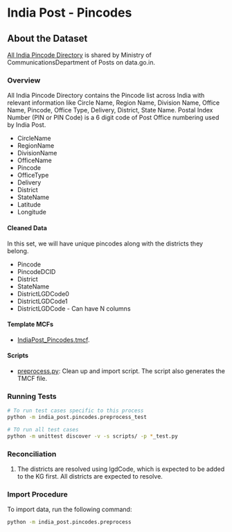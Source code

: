 # India Post - Pincodes

## About the Dataset
[All India Pincode Directory](https://data.gov.in/node/6818285) is shared by Ministry of CommunicationsDepartment of Posts on data.go.in.

### Overview
All India Pincode Directory contains the Pincode list across India with relevant information like Circle Name, Region Name, Division Name, Office Name, Pincode, Office Type, Delivery, District, State Name. Postal Index Number (PIN or PIN Code) is a 6 digit code of Post Office numbering used by India Post. 

- CircleName
- RegionName
- DivisionName
- OfficeName
- Pincode
- OfficeType
- Delivery
- District
- StateName
- Latitude
- Longitude


#### Cleaned Data
In this set, we will have unique pincodes along with the districts they belong.

- Pincode
- PincodeDCID
- District
- StateName
- DistrictLGDCode0
- DistrictLGDCode1
- DistrictLGDCode<N> - Can have N columns 

#### Template MCFs
- [IndiaPost_Pincodes.tmcf](IndiaPost_Pincodes.tmcf).

#### Scripts
- [preprocess.py](preprocess.py): Clean up and import script. The script also generates the TMCF file.

### Running Tests

```bash
# To run test cases specific to this process
python -m india_post.pincodes.preprocess_test

# TO run all test cases
python -m unittest discover -v -s scripts/ -p *_test.py
```
### Reconciliation
1. The districts are resolved using lgdCode, which is expected to be added to the KG first. All districts are expected to resolve.

### Import Procedure

To import data, run the following command:

```bash
python -m india_post.pincodes.preprocess
```